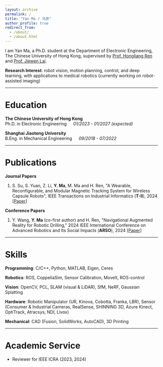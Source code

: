 ```yaml
---
layout: archive
permalink: /
title: "Yan Ma / 马彦"
author_profile: true
redirect_from:
  - /about/
  - /about.html
---
```


I am Yan Ma, a Ph.D. student at the Department of Electronic Engineering, The Chinese University of Hong Kong, supervised by [Prof. Hongliang Ren](https://www.ee.cuhk.edu.hk/en-gb/people/academic-staff/professors/prof-ren-hongliang) and [Prof. Jiewen Lai](https://samlai.me/).

**Research Interest**: robot vision, motion planning, control, and deep learning, with applications to medical robotics (currently working on robot-assisted imaging)

---

# Education

**The Chinese University of Hong Kong**  
Ph.D. in Electronic Engineering &emsp; _01/2023 - 01/2027 (expected)_

**Shanghai Jiaotong University**  
B.Eng. in Mechanical Engineering &emsp; _09/2018 - 07/2022_

---

# Publications

**Journal Papers**

1. S. Su, S. Yuan, Z. Li, **Y. Ma**, M. Ma and H. Ren, "A Wearable, Reconfigurable, and Modular Magnetic Tracking System for Wireless Capsule Robots", IEEE Transactions on Industrial Informatics (**T-II**), 2024 [[Paper](https://doi.org/10.1109/TII.2024.3423458)]

**Conference Papers**

1. Y. Wang, **Y. Ma** (co-first author) and H. Ren, "Navigational Augmented Reality for Robotic Drilling," 2024 IEEE International Conference on Advanced Robotics and Its Social Impacts (**ARSO**), 2024 [[Paper](https://doi.org/10.1109/ARSO60199.2024.10557802)]

---

# Skills

**Programming**: C/C++, Python, MATLAB, Eigen, Ceres

**Robotics**: ROS, CoppeliaSim, Sensor Calibration, MoveIt, ROS-control

**Vision**: OpenCV, PCL, SLAM (visual & LiDAR), SfM, NeRF, Gaussian Splatting

**Hardware**: Robotic Manipulator (UR, Kinova, Cobotta, Franka, LBR), Sensor (Consumer & Industrial Cameras, RealSense, SHINNING 3D, Azure Kinect, OptiTrack, Atracsys, NDI, Livox)

**Mechanical**: CAD (Fusion, SolidWorks, AutoCAD), 3D Printing

---

# Academic Service

- Reviewer for IEEE ICRA (2023, 2024)
